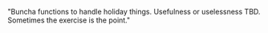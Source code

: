 "Buncha functions to handle holiday things. Usefulness or uselessness TBD. Sometimes the exercise is the point."
